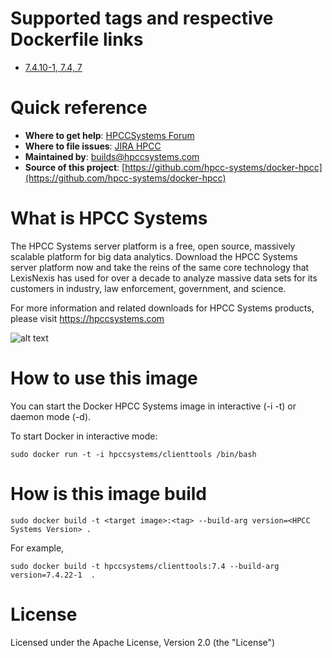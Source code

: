 # Supported tags and respective Dockerfile links
-   [7.4.10-1, 7.4, 7](https://github.com/hpcc-systems/docker-hpcc/tree/clienttools/ce/Dockerfile)

# Quick reference
-   **Where to get help**:
   [HPCCSystems Forum](https://hpccsystems.com/bb/)
-   **Where to file issues**:
   [JIRA HPCC](https://track.hpccsystems.com/projects/HPCC/summary)
-   **Maintained by**:
builds@hpccsystems.com
-   **Source of this project**:
   [https://github.com/hpcc-systems/docker-hpcc](https://github.com/hpcc-systems/docker-hpcc)


# What is HPCC Systems

The HPCC Systems server platform is a free, open source, massively scalable platform for big data analytics. Download the HPCC Systems server platform now and take the reins of the same core technology that LexisNexis has used for over a decade to analyze massive data sets for its customers in industry, law enforcement, government, and science.

For more information and related downloads for HPCC Systems products, please visit
https://hpccsystems.com

![alt text](https://hpccsystems.com/sites/default/files/hpcc-systems-horiz.png "HPCCSystems Logo")

# How to use this image
You can start the Docker HPCC Systems image in interactive (-i -t) or daemon mode (-d).

To start Docker in interactive mode:
```
sudo docker run -t -i hpccsystems/clienttools /bin/bash
```

# How is this image build
```console
sudo docker build -t <target image>:<tag> --build-arg version=<HPCC Systems Version> .
```
For example,
```console
sudo docker build -t hpccsystems/clienttools:7.4 --build-arg version=7.4.22-1  .
```

# License
Licensed under the Apache License, Version 2.0 (the "License")
